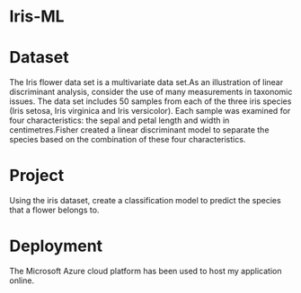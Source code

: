 # Iris-ML

# Dataset
The Iris flower data set is a multivariate data set.As an illustration of linear discriminant analysis, consider the use of many measurements in taxonomic issues.
The data set includes 50 samples from each of the three iris species (Iris setosa, Iris virginica and Iris versicolor).
Each sample was examined for four characteristics: the sepal and petal length and width in centimetres.Fisher created a linear discriminant model to separate the species based on the combination of these four characteristics. 

# Project
Using the iris dataset, create a classification model to predict the species that a flower belongs to. 


# Deployment
The Microsoft Azure cloud platform has been used  to host my application online. 
